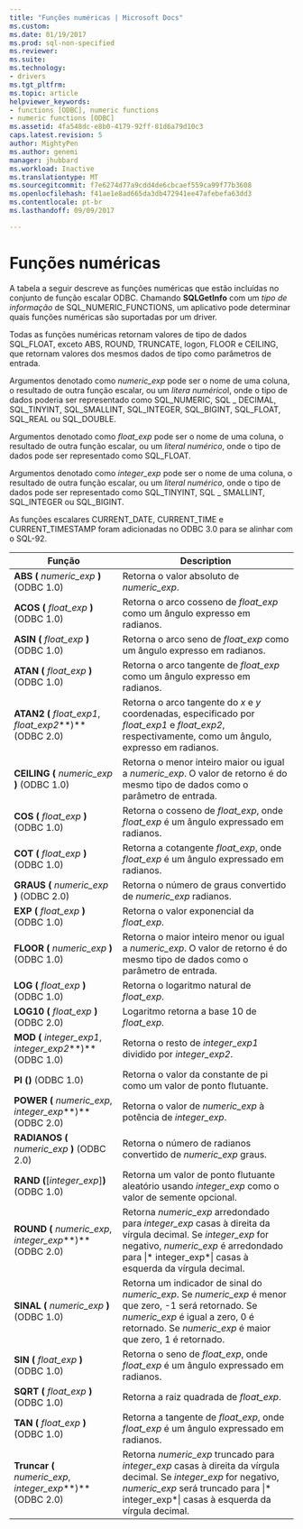```yaml
---
title: "Funções numéricas | Microsoft Docs"
ms.custom: 
ms.date: 01/19/2017
ms.prod: sql-non-specified
ms.reviewer: 
ms.suite: 
ms.technology:
- drivers
ms.tgt_pltfrm: 
ms.topic: article
helpviewer_keywords:
- functions [ODBC], numeric functions
- numeric functions [ODBC]
ms.assetid: 4fa548dc-e8b0-4179-92ff-81d6a79d10c3
caps.latest.revision: 5
author: MightyPen
ms.author: genemi
manager: jhubbard
ms.workload: Inactive
ms.translationtype: MT
ms.sourcegitcommit: f7e6274d77a9cdd4de6cbcaef559ca99f77b3608
ms.openlocfilehash: f41ae1e8ad665da3db472941ee47afebefa63dd3
ms.contentlocale: pt-br
ms.lasthandoff: 09/09/2017

---
```

# <a name="numeric-functions"></a>Funções numéricas
A tabela a seguir descreve as funções numéricas que estão incluídas no conjunto de função escalar ODBC. Chamando **SQLGetInfo** com um *tipo de informação* de SQL_NUMERIC_FUNCTIONS, um aplicativo pode determinar quais funções numéricas são suportadas por um driver.  
  
 Todas as funções numéricas retornam valores de tipo de dados SQL_FLOAT, exceto ABS, ROUND, TRUNCATE, logon, FLOOR e CEILING, que retornam valores dos mesmos dados de tipo como parâmetros de entrada.  
  
 Argumentos denotado como *numeric_exp* pode ser o nome de uma coluna, o resultado de outra função escalar, ou um *litera numérico*l, onde o tipo de dados poderia ser representado como SQL_NUMERIC, SQL _ DECIMAL, SQL_TINYINT, SQL_SMALLINT, SQL_INTEGER, SQL_BIGINT, SQL_FLOAT, SQL_REAL ou SQL_DOUBLE.  
  
 Argumentos denotado como *float_exp* pode ser o nome de uma coluna, o resultado de outra função escalar, ou um *literal numérico*, onde o tipo de dados pode ser representado como SQL_FLOAT.  
  
 Argumentos denotado como *integer_exp* pode ser o nome de uma coluna, o resultado de outra função escalar, ou um *literal numérico*, onde o tipo de dados pode ser representado como SQL_TINYINT, SQL _ SMALLINT, SQL_INTEGER ou SQL_BIGINT.  
  
 As funções escalares CURRENT_DATE, CURRENT_TIME e CURRENT_TIMESTAMP foram adicionadas no ODBC 3.0 para se alinhar com o SQL-92.  
  
|Função|Description|  
|--------------|-----------------|  
|**ABS (** *numeric_exp* **)** (ODBC 1.0)|Retorna o valor absoluto de *numeric_exp*.|  
|**ACOS (** *float_exp* **)** (ODBC 1.0)|Retorna o arco cosseno de *float_exp* como um ângulo expresso em radianos.|  
|**ASIN (** *float_exp* **)** (ODBC 1.0)|Retorna o arco seno de *float_exp* como um ângulo expresso em radianos.|  
|**ATAN (** *float_exp* **)** (ODBC 1.0)|Retorna o arco tangente de *float_exp* como um ângulo expresso em radianos.|  
|**ATAN2 (** *float_exp1*, *float_exp2***)** (ODBC 2.0)|Retorna o arco tangente do *x* e *y* coordenadas, especificado por *float_exp1* e *float_exp2*, respectivamente, como um ângulo, expresso em radianos.|  
|**CEILING (** *numeric_exp* **)** (ODBC 1.0)|Retorna o menor inteiro maior ou igual a *numeric_exp*. O valor de retorno é do mesmo tipo de dados como o parâmetro de entrada.|  
|**COS (** *float_exp* **)** (ODBC 1.0)|Retorna o cosseno de *float_exp*, onde *float_exp* é um ângulo expressado em radianos.|  
|**COT (** *float_exp* **)** (ODBC 1.0)|Retorna a cotangente *float_exp*, onde *float_exp* é um ângulo expressado em radianos.|  
|**GRAUS (** *numeric_exp* **)** (ODBC 2.0)|Retorna o número de graus convertido de *numeric_exp* radianos.|  
|**EXP (** *float_exp* **)** (ODBC 1.0)|Retorna o valor exponencial da *float_exp*.|  
|**FLOOR (** *numeric_exp* **)** (ODBC 1.0)|Retorna o maior inteiro menor ou igual a *numeric_exp*. O valor de retorno é do mesmo tipo de dados como o parâmetro de entrada.|  
|**LOG (** *float_exp* **)** (ODBC 1.0)|Retorna o logaritmo natural de *float_exp*.|  
|**LOG10 (** *float_exp* **)** (ODBC 2.0)|Logaritmo retorna a base 10 de *float_exp*.|  
|**MOD (** *integer_exp1*, *integer_exp2***)** (ODBC 1.0)|Retorna o resto de *integer_exp1* dividido por *integer_exp2*.|  
|**PI ()** (ODBC 1.0)|Retorna o valor da constante de pi como um valor de ponto flutuante.|  
|**POWER (** *numeric_exp*, *integer_exp***)** (ODBC 2.0)|Retorna o valor de *numeric_exp* à potência de *integer_exp*.|  
|**RADIANOS (** *numeric_exp* **)** (ODBC 2.0)|Retorna o número de radianos convertido de *numeric_exp* graus.|  
|**RAND (**[*integer_exp*]**)** (ODBC 1.0)|Retorna um valor de ponto flutuante aleatório usando *integer_exp* como o valor de semente opcional.|  
|**ROUND (** *numeric_exp*, *integer_exp***)** (ODBC 2.0)|Retorna *numeric_exp* arredondado para *integer_exp* casas à direita da vírgula decimal. Se *integer_exp* for negativo, *numeric_exp* é arredondado para &#124;* integer_exp*&#124; casas à esquerda da vírgula decimal.|  
|**SINAL (** *numeric_exp* **)** (ODBC 1.0)|Retorna um indicador de sinal do *numeric_exp*. Se *numeric_exp* é menor que zero, -1 será retornado. Se *numeric_exp* é igual a zero, 0 é retornado. Se *numeric_exp* é maior que zero, 1 é retornado.|  
|**SIN (** *float_exp* **)** (ODBC 1.0)|Retorna o seno de *float_exp*, onde *float_exp* é um ângulo expressado em radianos.|  
|**SQRT (** *float_exp* **)** (ODBC 1.0)|Retorna a raiz quadrada de *float_exp*.|  
|**TAN (** *float_exp* **)** (ODBC 1.0)|Retorna a tangente de *float_exp*, onde *float_exp* é um ângulo expressado em radianos.|  
|**Truncar (** *numeric_exp*, *integer_exp***)** (ODBC 2.0)|Retorna *numeric_exp* truncado para *integer_exp* casas à direita da vírgula decimal. Se *integer_exp* for negativo, *numeric_exp* será truncado para &#124;* integer_exp*&#124; casas à esquerda da vírgula decimal.|

